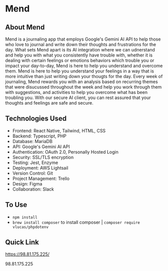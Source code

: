 # Mend

## About Mend
Mend is a journaling app that employs Google's Gemini AI API to help those who love to journal and write down their thoughts and frustrations for the day.
What sets Mend apart is its AI integration where we can udnerstand and help you with what you consistently have trouble with, whether it is dealing with certain feelings or emotions
behaviors which trouble you or impact your day-to-day, Mend is here to help you understand and overcome them. Mend is here to help you understand your feelings in a way that is more intuitive than just writing down your thougts for the day. Every week of journaling, Mend rewards you with an analysis based on recurring themes that were disucussed throughout the week and help you work through them with suggestions, and activities to help you overcome what has been troubling you. With our secure AI client, you can rest assured that your thoughts and feelings are safe and secure.

## Technologies Used
- Frontend: React Native, Tailwind, HTML, CSS
- Backend: Typescript, PHP
- Database: MariaDB
- API: Google's Gemini AI API
- Authentication: OAuth 2.0, Personally Hosted Login
- Security: SSL/TLS encryption
- Testing: Jest, Enzyme
- Deployment: AWS Lightsail
- Version Control: Git
- Project Management: Trello
- Design: Figma
- Collaboration: Slack


## To Use
- `npm install`
- `brew install composer`  to install composer | `composer require vlucas/phpdotenv`

## Quick Link
https://98.81.175.225/

98.81.175.225
